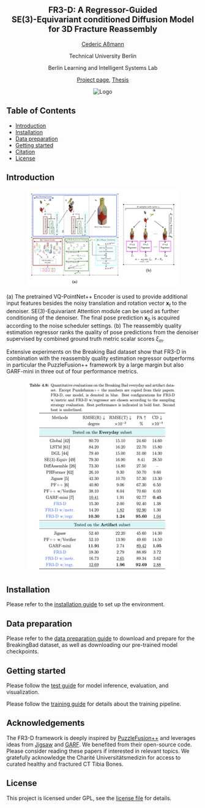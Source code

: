 <div align="center">
<h2 align="center"> FR3-D: A Regressor-Guided <br/> SE(3)-Equivariant conditioned Diffusion Model <br/> for 3D Fracture Reassembly
</h2>

[Cederic Aßmann](https://github.com/cederican)

Technical University Berlin

Berlin Learning and Intelligent Systems Lab

[Project page](https://cederican.github.io/FR3-D/), [Thesis](https://github.com/cederican/Master-Thesis) 
</div>


<div align="center"> <img src="docs/fig/teaser.gif" alt="Logo" width="900" height="500"> </a> </div>


## Table of Contents

- [Introduction](#introduction)
- [Installation](#installation)
- [Data preparation](#data-preparation)
- [Getting started](#getting-started)
- [Citation](#citation)
- [License](#license)

## Introduction

<div align="center">
<img src="docs/fig/arch.png" width=80% height=80%>
</div>

(a) The pretrained VQ-PointNet++ Encoder is used to provide additional input features besides the noisy translation and rotation vector $\mathbf{x}_t$ to the denoiser. SE(3)-Equivariant Attention module can be used as further conditioning of the denoiser. The final pose prediction $\mathbf{x}_0$ is acquired according to the noise scheduler settings. (b) The reassembly quality estimation regressor ranks the quality of pose predictions from the denoiser supervised by combined ground truth metric scalar scores $\xi_m$.

Extensive experiments on the Breaking Bad dataset show that FR3-D in combination with the reassembly quality estimation regressor outperforms in particular the PuzzleFusion++ framework by a large margin but also GARF-mini in three out of four performance metrics.

<div align="center">
<img src="docs/fig/compete_table.png" width=80% height=80%>
</div>


## Installation

Please refer to the [installation guide](docs/installation.md) to set up the environment.


## Data preparation

Please refer to the [data preparation guide](docs/data_preparation.md) to download and prepare for the BreakingBad dataset, as well as downloading our pre-trained model checkpoints.


## Getting started

Please follow the [test guide](docs/test.md) for model inference, evaluation, and visualization.

Please follow the [training guide](docs/training.md) for details about the training pipeline.


## Acknowledgements

The FR3-D framework is deeply inspired by [PuzzleFusion++](https://github.com/eric-zqwang/puzzlefusion-plusplus) and leverages ideas from [Jigsaw](https://github.com/Jiaxin-Lu/Jigsaw) and [GARF](https://github.com/ai4ce/GARF). We benefited from their open-source code. Please consider reading these papers if interested in relevant topics. We gratefully acknowledge the Charité Universitätsmedizin for access to curated healthy and fractured CT Tibia Bones.


## License

This project is licensed under GPL, see the [license file](LICENSE) for details.
